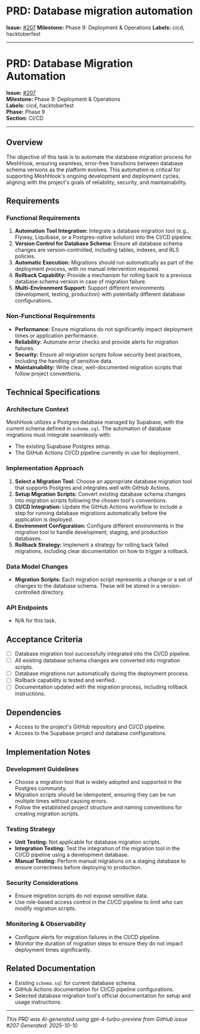 # PRD: Database migration automation

**Issue:** [#207](https://github.com/profullstack/meshhook/issues/207)
**Milestone:** Phase 9: Deployment & Operations
**Labels:** cicd, hacktoberfest

---

# PRD: Database Migration Automation

**Issue:** [#207](https://github.com/profullstack/meshhook/issues/207)  
**Milestone:** Phase 9: Deployment & Operations  
**Labels:** cicd, hacktoberfest  
**Phase:** Phase 9  
**Section:** CI/CD  

---

## Overview

The objective of this task is to automate the database migration process for MeshHook, ensuring seamless, error-free transitions between database schema versions as the platform evolves. This automation is critical for supporting MeshHook's ongoing development and deployment cycles, aligning with the project's goals of reliability, security, and maintainability.

## Requirements

### Functional Requirements

1. **Automation Tool Integration:** Integrate a database migration tool (e.g., Flyway, Liquibase, or a Postgres-native solution) into the CI/CD pipeline.
2. **Version Control for Database Schema:** Ensure all database schema changes are version-controlled, including tables, indexes, and RLS policies.
3. **Automatic Execution:** Migrations should run automatically as part of the deployment process, with no manual intervention required.
4. **Rollback Capability:** Provide a mechanism for rolling back to a previous database schema version in case of migration failure.
5. **Multi-Environment Support:** Support different environments (development, testing, production) with potentially different database configurations.

### Non-Functional Requirements

- **Performance:** Ensure migrations do not significantly impact deployment times or application performance.
- **Reliability:** Automate error checks and provide alerts for migration failures.
- **Security:** Ensure all migration scripts follow security best practices, including the handling of sensitive data.
- **Maintainability:** Write clear, well-documented migration scripts that follow project conventions.

## Technical Specifications

### Architecture Context

MeshHook utilizes a Postgres database managed by Supabase, with the current schema defined in `schema.sql`. The automation of database migrations must integrate seamlessly with:

- The existing Supabase Postgres setup.
- The GitHub Actions CI/CD pipeline currently in use for deployment.

### Implementation Approach

1. **Select a Migration Tool:** Choose an appropriate database migration tool that supports Postgres and integrates well with GitHub Actions.
2. **Setup Migration Scripts:** Convert existing database schema changes into migration scripts following the chosen tool's conventions.
3. **CI/CD Integration:** Update the GitHub Actions workflow to include a step for running database migrations automatically before the application is deployed.
4. **Environment Configuration:** Configure different environments in the migration tool to handle development, staging, and production databases.
5. **Rollback Strategy:** Implement a strategy for rolling back failed migrations, including clear documentation on how to trigger a rollback.

### Data Model Changes

- **Migration Scripts:** Each migration script represents a change or a set of changes to the database schema. These will be stored in a version-controlled directory.

### API Endpoints

- N/A for this task.

## Acceptance Criteria

- [ ] Database migration tool successfully integrated into the CI/CD pipeline.
- [ ] All existing database schema changes are converted into migration scripts.
- [ ] Database migrations run automatically during the deployment process.
- [ ] Rollback capability is tested and verified.
- [ ] Documentation updated with the migration process, including rollback instructions.

## Dependencies

- Access to the project's GitHub repository and CI/CD pipeline.
- Access to the Supabase project and database configurations.

## Implementation Notes

### Development Guidelines

- Choose a migration tool that is widely adopted and supported in the Postgres community.
- Migration scripts should be idempotent, ensuring they can be run multiple times without causing errors.
- Follow the established project structure and naming conventions for creating migration scripts.

### Testing Strategy

- **Unit Testing:** Not applicable for database migration scripts.
- **Integration Testing:** Test the integration of the migration tool in the CI/CD pipeline using a development database.
- **Manual Testing:** Perform manual migrations on a staging database to ensure correctness before deploying to production.

### Security Considerations

- Ensure migration scripts do not expose sensitive data.
- Use role-based access control in the CI/CD pipeline to limit who can modify migration scripts.

### Monitoring & Observability

- Configure alerts for migration failures in the CI/CD pipeline.
- Monitor the duration of migration steps to ensure they do not impact deployment times significantly.

## Related Documentation

- Existing `schema.sql` for current database schema.
- GitHub Actions documentation for CI/CD pipeline configurations.
- Selected database migration tool's official documentation for setup and usage instructions.

---

*This PRD was AI-generated using gpt-4-turbo-preview from GitHub issue #207*
*Generated: 2025-10-10*
